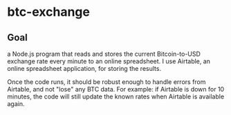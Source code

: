 # btc-exchange

## Goal

a Node.js program that reads and stores the current Bitcoin-to-USD
exchange rate every minute to an online spreadsheet. I use Airtable, an
online spreadsheet application, for storing the results.

Once the code runs, it should be robust enough to handle errors from Airtable,
and not "lose" any BTC data. For example: if Airtable is down for 10 minutes, the
code will still update the known rates when Airtable is available again.
